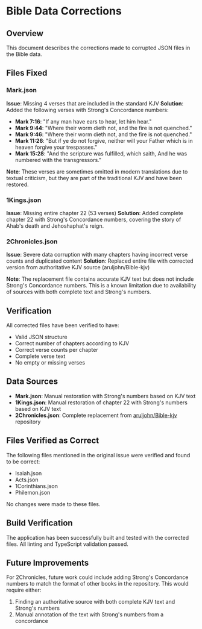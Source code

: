 # Bible Data Corrections

## Overview
This document describes the corrections made to corrupted JSON files in the Bible data.

## Files Fixed

### Mark.json
**Issue**: Missing 4 verses that are included in the standard KJV
**Solution**: Added the following verses with Strong's Concordance numbers:
- **Mark 7:16**: "If any man have ears to hear, let him hear."
- **Mark 9:44**: "Where their worm dieth not, and the fire is not quenched."
- **Mark 9:46**: "Where their worm dieth not, and the fire is not quenched."
- **Mark 11:26**: "But if ye do not forgive, neither will your Father which is in heaven forgive your trespasses."
- **Mark 15:28**: "And the scripture was fulfilled, which saith, And he was numbered with the transgressors."

**Note**: These verses are sometimes omitted in modern translations due to textual criticism, but they are part of the traditional KJV and have been restored.

### 1Kings.json
**Issue**: Missing entire chapter 22 (53 verses)
**Solution**: Added complete chapter 22 with Strong's Concordance numbers, covering the story of Ahab's death and Jehoshaphat's reign.

### 2Chronicles.json
**Issue**: Severe data corruption with many chapters having incorrect verse counts and duplicated content
**Solution**: Replaced entire file with corrected version from authoritative KJV source (aruljohn/Bible-kjv)

**Note**: The replacement file contains accurate KJV text but does not include Strong's Concordance numbers. This is a known limitation due to availability of sources with both complete text and Strong's numbers.

## Verification

All corrected files have been verified to have:
- Valid JSON structure
- Correct number of chapters according to KJV
- Correct verse counts per chapter
- Complete verse text
- No empty or missing verses

## Data Sources

- **Mark.json**: Manual restoration with Strong's numbers based on KJV text
- **1Kings.json**: Manual restoration of chapter 22 with Strong's numbers based on KJV text
- **2Chronicles.json**: Complete replacement from [aruljohn/Bible-kjv](https://github.com/aruljohn/Bible-kjv) repository

## Files Verified as Correct

The following files mentioned in the original issue were verified and found to be correct:
- Isaiah.json
- Acts.json
- 1Corinthians.json
- Philemon.json

No changes were made to these files.

## Build Verification

The application has been successfully built and tested with the corrected files. All linting and TypeScript validation passed.

## Future Improvements

For 2Chronicles, future work could include adding Strong's Concordance numbers to match the format of other books in the repository. This would require either:
1. Finding an authoritative source with both complete KJV text and Strong's numbers
2. Manual annotation of the text with Strong's numbers from a concordance
